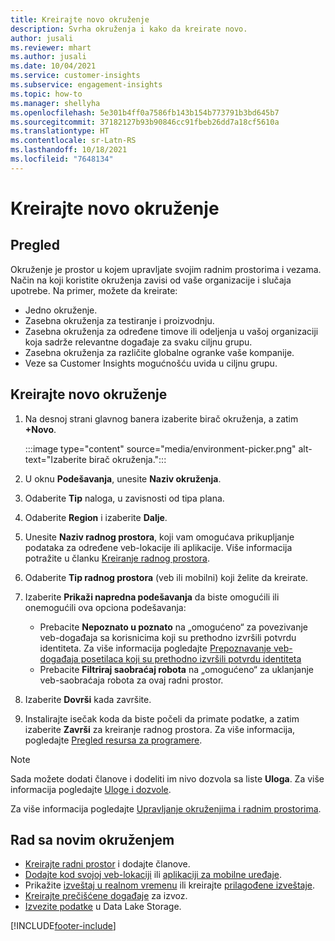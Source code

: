 ```yaml
---
title: Kreirajte novo okruženje
description: Svrha okruženja i kako da kreirate novo.
author: jusali
ms.reviewer: mhart
ms.author: jusali
ms.date: 10/04/2021
ms.service: customer-insights
ms.subservice: engagement-insights
ms.topic: how-to
ms.manager: shellyha
ms.openlocfilehash: 5e301b4ff0a7586fb143b154b773791b3bd645b7
ms.sourcegitcommit: 37182127b93b90846cc91fbeb26dd7a18cf5610a
ms.translationtype: HT
ms.contentlocale: sr-Latn-RS
ms.lasthandoff: 10/18/2021
ms.locfileid: "7648134"
---
```

# <a name="create-a-new-environment"></a>Kreirajte novo okruženje 

## <a name="overview"></a>Pregled

Okruženje je prostor u kojem upravljate svojim radnim prostorima i vezama. Način na koji koristite okruženja zavisi od vaše organizacije i slučaja upotrebe. Na primer, možete da kreirate:

- Jedno okruženje.
- Zasebna okruženja za testiranje i proizvodnju.
- Zasebna okruženja za određene timove ili odeljenja u vašoj organizaciji koja sadrže relevantne događaje za svaku ciljnu grupu.
- Zasebna okruženja za različite globalne ogranke vaše kompanije.
- Veze sa Customer Insights mogućnošću uvida u ciljnu grupu.

## <a name="create-a-new-environment"></a>Kreirajte novo okruženje

1. Na desnoj strani glavnog banera izaberite birač okruženja, a zatim **+Novo**.

   :::image type="content" source="media/environment-picker.png" alt-text="Izaberite birač okruženja.":::

1. U oknu **Podešavanja**, unesite **Naziv okruženja**.

1. Odaberite **Tip** naloga, u zavisnosti od tipa plana.

1. Odaberite **Region** i izaberite **Dalje**. 

1. Unesite **Naziv radnog prostora**, koji vam omogućava prikupljanje podataka za određene veb-lokacije ili aplikacije. Više informacija potražite u članku [Kreiranje radnog prostora](create-workspace.md).

1. Odaberite **Tip radnog prostora** (veb ili mobilni) koji želite da kreirate. 

1. Izaberite **Prikaži napredna podešavanja** da biste omogućili ili onemogućili ova opciona podešavanja:

   - Prebacite **Nepoznato u poznato** na „omogućeno“ za povezivanje veb-događaja sa korisnicima koji su prethodno izvršili potvrdu identiteta. Za više informacija pogledajte [Prepoznavanje veb-događaja posetilaca koji su prethodno izvršili potvrdu identiteta](unknown-to-known.md)
   - Prebacite **Filtriraj saobraćaj robota** na „omogućeno“ za uklanjanje veb-saobraćaja robota za ovaj radni prostor. 

1. Izaberite **Dovrši** kada završite. 

1. Instalirajte isečak koda da biste počeli da primate podatke, a zatim izaberite **Završi** za kreiranje radnog prostora. Za više informacija, pogledajte [Pregled resursa za programere](developer-resources.md).

> [!NOTE]
> Sada možete dodati članove i dodeliti im nivo dozvola sa liste **Uloga**. Za više informacija pogledajte [Uloge i dozvole](user-roles.md). 

Za više informacija pogledajte [Upravljanje okruženjima i radnim prostorima](manage-environments-workspaces.md).

## <a name="work-with-your-new-environment"></a>Rad sa novim okruženjem

- [Kreirajte radni prostor](../engagement-insights/create-workspace.md) i dodajte članove.
- [Dodajte kod svojoj veb-lokaciji](../engagement-insights/instrument-website.md) ili [aplikaciji za mobilne uređaje](../engagement-insights/developer-resources.md#capture-events-from-mobile-apps).
- Prikažite [izveštaj u realnom vremenu](../engagement-insights/view-reports.md) ili kreirajte [prilagođene izveštaje](../engagement-insights/custom-reports.md).
- [Kreirajte prečišćene događaje](../engagement-insights/refined-events.md) za izvoz.
- [Izvezite podatke](../engagement-insights/export-events.md) u Data Lake Storage.

[!INCLUDE[footer-include](../includes/footer-banner.md)]
